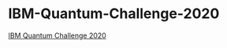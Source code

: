 # IBM-Quantum-Challenge-2020
[IBM Quantum Challenge 2020](https://quantum-computing.ibm.com/challenges/fall-2020)

